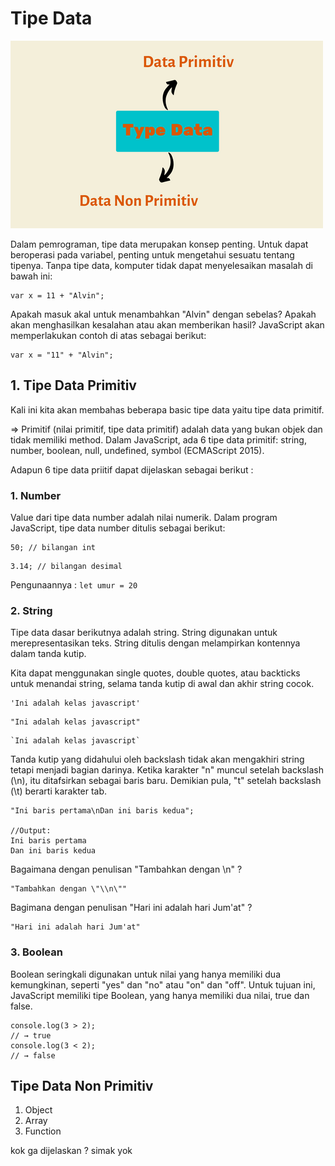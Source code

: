 # Tipe Data

![Teks alternatif](./asset/image/tipe%20data.png)

Dalam pemrograman, tipe data merupakan konsep penting. Untuk dapat beroperasi pada variabel, penting untuk mengetahui sesuatu tentang tipenya. Tanpa tipe data, komputer tidak dapat menyelesaikan masalah di bawah ini:

```
var x = 11 + "Alvin";
```

Apakah masuk akal untuk menambahkan "Alvin" dengan sebelas? Apakah akan menghasilkan kesalahan atau akan memberikan hasil? JavaScript akan memperlakukan contoh di atas sebagai berikut:

```
var x = "11" + "Alvin";
```

## 1. Tipe Data Primitiv

Kali ini kita akan membahas beberapa basic tipe data yaitu tipe data primitif.

=> Primitif (nilai primitif, tipe data primitif) adalah data yang bukan objek dan tidak memiliki method. Dalam JavaScript, ada 6 tipe data primitif: string, number, boolean, null, undefined, symbol (ECMAScript 2015).

Adapun 6 tipe data priitif dapat dijelaskan sebagai berikut :

### 1. Number

Value dari tipe data number adalah nilai numerik. Dalam program JavaScript, tipe data number ditulis sebagai berikut:

```
50; // bilangan int
```

```
3.14; // bilangan desimal
```

Pengunaannya : `let umur = 20`

### 2. String

Tipe data dasar berikutnya adalah string. String digunakan untuk merepresentasikan teks. String ditulis dengan melampirkan kontennya dalam tanda kutip.

Kita dapat menggunakan single quotes, double quotes, atau backticks untuk menandai string, selama tanda kutip di awal dan akhir string cocok.

```
'Ini adalah kelas javascript'
```

```
"Ini adalah kelas javascript"
```

```
`Ini adalah kelas javascript`
```

Tanda kutip yang didahului oleh backslash tidak akan mengakhiri string tetapi menjadi bagian darinya. Ketika karakter "n" muncul setelah backslash (\n), itu ditafsirkan sebagai baris baru. Demikian pula, "t" setelah backslash (\t) berarti karakter tab.

```
"Ini baris pertama\nDan ini baris kedua";

//Output:
Ini baris pertama
Dan ini baris kedua
```

Bagaimana dengan penulisan "Tambahkan dengan \n" ?

```
"Tambahkan dengan \"\\n\""
```

Bagimana dengan penulisan "Hari ini adalah hari Jum'at" ?

```
"Hari ini adalah hari Jum'at"
```

### 3. Boolean

Boolean seringkali digunakan untuk nilai yang hanya memiliki dua kemungkinan, seperti "yes" dan "no" atau "on" dan "off". Untuk tujuan ini, JavaScript memiliki tipe Boolean, yang hanya memiliki dua nilai, true dan false.

```
console.log(3 > 2);
// → true
console.log(3 < 2);
// → false
```

## Tipe Data Non Primitiv

1. Object
2. Array
3. Function

kok ga dijelaskan ? simak yok
